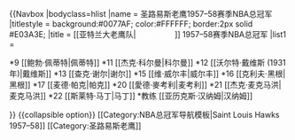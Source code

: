 {{Navbox
|bodyclass=hlist
|name = 圣路易斯老鹰1957–58赛季NBA总冠军
|titlestyle = background:#0077AF; color:#FFFFFF; border:2px solid #E03A3E;
|title = [[亚特兰大老鹰队|<span style="color:White;">圣路易老鹰</span>]] 1957–58赛季NBA总冠军
|list1 = 

*9 [[鲍勃·佩蒂特|佩蒂特]]
*11 [[杰克·科尔曼|科尔曼]]
*12 [[沃尔特·戴维斯 (1931年)|戴维斯]]
*13 [[查克·谢尔|谢尔]]
*15 [[维·威尔丰|威尔丰]]
*16 [[克利夫·黑根|黑根]]
*17 [[麦德·帕克|帕克]]
*20 [[愛德·麥考利|麦考利]]
*21 [[杰克·麦克马洪|麦克马洪]]
*22 [[斯莱特·马丁|马丁]]
*教练 [[亚历克斯·汉纳姆|汉纳姆]]

}}<noinclude>
{{collapsible option}}
[[Category:NBA总冠军导航模板|Saint Louis Hawks 1957–58]]
[[Category:圣路易斯老鹰]]
</noinclude>